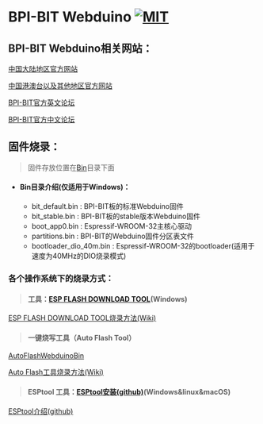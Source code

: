 # BPI-BIT Webduino  [![MIT](https://img.shields.io/github/license/mashape/apistatus.svg?style=for-the-badge)](./LICENSE)

## BPI-BIT Webduino相关网站：

[中国大陆地区官方网站](https://webduino.com.cn)

[中国港澳台以及其他地区官方网站](https://webduino.io/)

[BPI-BIT官方英文论坛](http://forum.banana-pi.org/c/bpi-webduino/BPI-Webduino)

[BPI-BIT官方中文论坛](https://forum.banana-pi.org.cn/c/bpi-webduino/webduino)

## 固件烧录：

> 固件存放位置在[Bin](/Bin)目录下面

- #### Bin目录介绍(仅适用于Windows)：
    + bit_default.bin : BPI-BIT板的标准Webduino固件
    + bit_stable.bin : BPI-BIT板的stable版本Webduino固件
    + boot_app0.bin : Espressif-WROOM-32主核心驱动
    + partitions.bin : BPI-BIT的Webduino固件分区表文件
    + bootloader_dio_40m.bin : Espressif-WROOM-32的bootloader(适用于速度为40MHz的DIO烧录模式)

### 各个操作系统下的烧录方式：

> #### 工具：[ESP FLASH DOWNLOAD TOOL](/Windows/FLASH_DOWNLOAD_TOOLS_V3.6.4.rar)(Windows)

[ESP FLASH DOWNLOAD TOOL烧录方法(Wiki)](https://github.com/BPI-STEAM/BPI-BIT-WebDuino/wiki#esp-flash-download-tool)

> #### 一键烧写工具（Auto Flash Tool）

[AutoFlashWebduinoBin](https://github.com/BPI-STEAM/BPI-BIT-WebDuino/releases/tag/FlashTool)

[Auto Flash工具烧录方法(Wiki)](https://github.com/BPI-STEAM/BPI-BIT-WebDuino/wiki#auto-flash%E5%B7%A5%E5%85%B7)

> #### ESPtool 工具：[ESPtool安装(github)](https://github.com/espressif/esptool#installation--dependencies)(Windows&linux&macOS)

[ESPtool介绍(github)](https://github.com/espressif/esptool)
